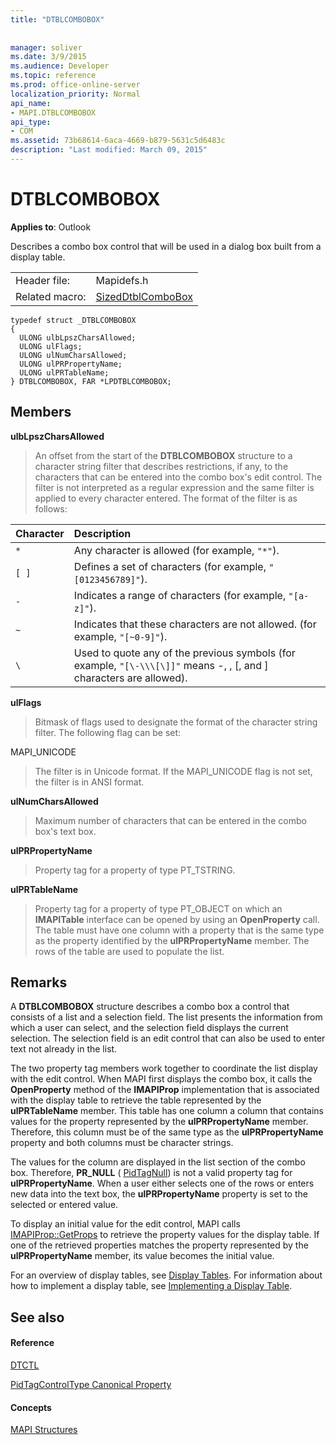 ```yaml
---
title: "DTBLCOMBOBOX"
 
 
manager: soliver
ms.date: 3/9/2015
ms.audience: Developer
ms.topic: reference
ms.prod: office-online-server
localization_priority: Normal
api_name:
- MAPI.DTBLCOMBOBOX
api_type:
- COM
ms.assetid: 73b68614-6aca-4669-b879-5631c5d6483c
description: "Last modified: March 09, 2015"
---
```


# DTBLCOMBOBOX

  
  
**Applies to**: Outlook 
  
Describes a combo box control that will be used in a dialog box built from a display table.
  
|||
|:-----|:-----|
|Header file:  <br/> |Mapidefs.h  <br/> |
|Related macro:  <br/> |[SizedDtblComboBox](sizeddtblcombobox.md) <br/> |
   
```
typedef struct _DTBLCOMBOBOX
{
  ULONG ulbLpszCharsAllowed;
  ULONG ulFlags;
  ULONG ulNumCharsAllowed;
  ULONG ulPRPropertyName;
  ULONG ulPRTableName;
} DTBLCOMBOBOX, FAR *LPDTBLCOMBOBOX;

```

## Members

 **ulbLpszCharsAllowed**
  
> An offset from the start of the **DTBLCOMBOBOX** structure to a character string filter that describes restrictions, if any, to the characters that can be entered into the combo box's edit control. The filter is not interpreted as a regular expression and the same filter is applied to every character entered. The format of the filter is as follows: 
    
|**Character**|**Description**|
|:-----|:-----|
| `*` <br/> |Any character is allowed (for example,  `"*"`).  <br/> |
| `[ ]` <br/> |Defines a set of characters (for example,  `"[0123456789]"`).  <br/> |
| `-` <br/> |Indicates a range of characters (for example,  `"[a-z]"`).  <br/> |
| `~` <br/> |Indicates that these characters are not allowed. (for example,  `"[~0-9]"`).  <br/> |
| `\` <br/> |Used to quote any of the previous symbols (for example,  `"[\-\\\[\]]"` means -, \, [, and ] characters are allowed).  <br/> |
   
 **ulFlags**
  
> Bitmask of flags used to designate the format of the character string filter. The following flag can be set:
    
MAPI_UNICODE 
  
> The filter is in Unicode format. If the MAPI_UNICODE flag is not set, the filter is in ANSI format.
    
 **ulNumCharsAllowed**
  
> Maximum number of characters that can be entered in the combo box's text box.
    
 **ulPRPropertyName**
  
> Property tag for a property of type PT_TSTRING. 
    
 **ulPRTableName**
  
> Property tag for a property of type PT_OBJECT on which an **IMAPITable** interface can be opened by using an **OpenProperty** call. The table must have one column with a property that is the same type as the property identified by the **ulPRPropertyName** member. The rows of the table are used to populate the list. 
    
## Remarks

A **DTBLCOMBOBOX** structure describes a combo box a control that consists of a list and a selection field. The list presents the information from which a user can select, and the selection field displays the current selection. The selection field is an edit control that can also be used to enter text not already in the list. 
  
The two property tag members work together to coordinate the list display with the edit control. When MAPI first displays the combo box, it calls the **OpenProperty** method of the **IMAPIProp** implementation that is associated with the display table to retrieve the table represented by the **ulPRTableName** member. This table has one column a column that contains values for the property represented by the **ulPRPropertyName** member. Therefore, this column must be of the same type as the **ulPRPropertyName** property and both columns must be character strings. 
  
The values for the column are displayed in the list section of the combo box. Therefore, **PR_NULL** ( [PidTagNull](pidtagnull-canonical-property.md)) is not a valid property tag for **ulPRPropertyName**. When a user either selects one of the rows or enters new data into the text box, the **ulPRPropertyName** property is set to the selected or entered value. 
  
To display an initial value for the edit control, MAPI calls [IMAPIProp::GetProps](imapiprop-getprops.md) to retrieve the property values for the display table. If one of the retrieved properties matches the property represented by the **ulPRPropertyName** member, its value becomes the initial value. 
  
For an overview of display tables, see [Display Tables](display-tables.md). For information about how to implement a display table, see [Implementing a Display Table](display-table-implementation.md).
  
## See also

#### Reference

[DTCTL](dtctl.md)
  
[PidTagControlType Canonical Property](pidtagcontroltype-canonical-property.md)
#### Concepts

[MAPI Structures](mapi-structures.md)

